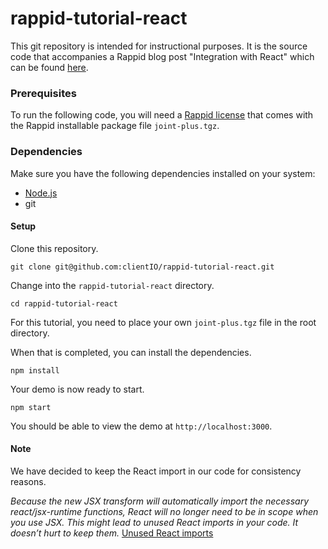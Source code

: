 # rappid-tutorial-react

This git repository is intended for instructional purposes. It is the source code that accompanies a Rappid blog post "Integration with React" which can be found [here](https://resources.jointjs.com/tutorial/react-ts).

### Prerequisites  

To run the following code, you will need a [Rappid license](https://www.jointjs.com/license) that comes with the Rappid installable package file `joint-plus.tgz`.

### Dependencies

Make sure you have the following dependencies installed on your system:

- [Node.js](https://nodejs.org/en/)
- git

#### Setup

Clone this repository.

```
git clone git@github.com:clientIO/rappid-tutorial-react.git
```

Change into the `rappid-tutorial-react` directory.

```
cd rappid-tutorial-react
```

For this tutorial, you need to place your own `joint-plus.tgz` file in the root directory.

When that is completed, you can install the dependencies.

```
npm install
```

Your demo is now ready to start.

```
npm start
```

You should be able to view the demo at `http://localhost:3000`.

#### Note
We have decided to keep the React import in our code for consistency reasons.
 
*Because the new JSX transform will automatically import the necessary react/jsx-runtime functions, React will no longer need to be in scope when you use JSX. This might lead to unused React imports in your code. It doesn’t hurt to keep them.*
[Unused React imports](https://reactjs.org/blog/2020/09/22/introducing-the-new-jsx-transform.html#removing-unused-react-imports)
